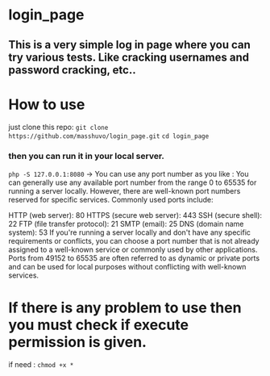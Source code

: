 # login_page

## This is a very simple log in page where you can try various tests. Like cracking usernames and password cracking, etc..

# How to use 

just clone this repo: 
``` git clone https://github.com/masshuvo/login_page.git ```
`cd login_page`
### then you can run it in your local server. 
``` php -S 127.0.0.1:8080 ```
→ You can use any port number as you like :
You can generally use any available port number from the range 0 to 65535 for running a server locally. However, there are well-known port numbers reserved for specific services. Commonly used ports include:

HTTP (web server): 80
HTTPS (secure web server): 443
SSH (secure shell): 22
FTP (file transfer protocol): 21
SMTP (email): 25
DNS (domain name system): 53
If you're running a server locally and don't have any specific requirements or conflicts, you can choose a port number that is not already assigned to a well-known service or commonly used by other applications. Ports from 49152 to 65535 are often referred to as dynamic or private ports and can be used for local purposes without conflicting with well-known services.

# If there is any problem to use then you must check if execute permission is given.
if need : 
``` chmod +x * ```
